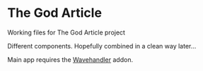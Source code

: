 The God Article
==========

Working files for The God Article project

Different components. Hopefully combined in a clean way later...

Main app requires the [Wavehandler](https://github.com/stefang/ofxWaveHandler) addon.